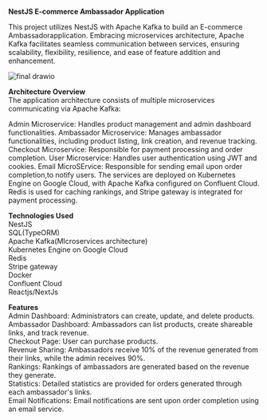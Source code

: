 __NestJS E-commerce Ambassador Application__

This project utilizes NestJS with Apache Kafka to build an E-commerce  Ambassadorapplication. Embracing microservices architecture, Apache Kafka facilitates seamless communication between services, ensuring scalability, flexibility, resilience, and ease of feature addition and enhancement.

![final drawio](https://github.com/MuhammedAfsalkp/Nestjs-Ambassdor-Microservices/assets/82488425/1db03737-2aa7-4b56-9952-14dd419f9cf1) 

**Architecture Overview**  
The application architecture consists of multiple microservices communicating via Apache Kafka:

Admin Microservice: Handles product management and admin dashboard functionalities.
Ambassador Microservice: Manages ambassador functionalities, including product listing, link creation, and revenue tracking.
Checkout Microservice: Responsible for payment processing and order completion.
User Microservice: Handles user authentication using JWT and cookies.
Email MicroSErvice: Responsible for sending email upon order completion,to  notify users.
The services are deployed on Kubernetes Engine on Google Cloud, with Apache Kafka configured on Confluent Cloud. Redis is used for caching rankings, and Stripe gateway is integrated for payment processing.

**Technologies Used**  
NestJS  
SQL(TypeORM)  
Apache Kafka(MIcroservices architecture)  
Kubernetes Engine on Google Cloud  
Redis  
Stripe gateway  
Docker  
Confluent Cloud  
Reactjs/NextJs 

**Features**  
Admin Dashboard: Administrators can create, update, and delete products. 
Ambassador Dashboard: Ambassadors can list products, create shareable links, and track revenue.  
Checkout Page: User can purchase products.  
Revenue Sharing: Ambassadors receive 10% of the revenue generated from their links, while the admin receives 90%.  
Rankings: Rankings of ambassadors are generated based on the revenue they generate.  
Statistics: Detailed statistics are provided for orders generated through each ambassador's links.  
Email Notifications: Email notifications are sent upon order completion using an email service.  

